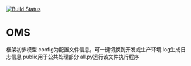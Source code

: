 [![Build Status](https://travis-ci.org/milian0711/OMS_.svg?branch=master)](https://travis-ci.org/milian0711/OMS_)
# OMS
框架初步模型
config为配置文件信息，可一键切换到开发或生产环境
log生成日志信息
public用于公共处理部分
all.py运行该文件执行程序
